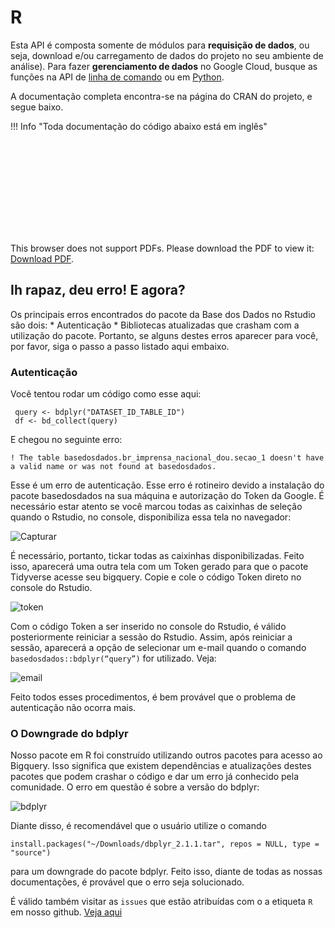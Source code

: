 # R

Esta API é composta somente de módulos para **requisição de dados**, ou
seja, download e/ou carregamento de dados do projeto no seu ambiente de
análise).
Para fazer **gerenciamento de dados** no Google Cloud, busque as funções
na API de [linha de comando](../api_reference_cli) ou em [Python](../api_reference_python/#classes-gerenciamento-de-dados).

A documentação completa encontra-se na página do CRAN do projeto, e
segue baixo.

!!! Info "Toda documentação do código abaixo está em inglês"

<object data="https://cran.r-project.org/web/packages/basedosdados/basedosdados.pdf" type="application/pdf" width="700px" height="700px">
    <embed src="https://cran.r-project.org/web/packages/basedosdados/basedosdados.pdf">
        <p>This browser does not support PDFs. Please download the PDF to view it: <a href="https://cran.r-project.org/web/packages/basedosdados/basedosdados.pdf">Download PDF</a>.</p>
    </embed>
</object>

## Ih rapaz, deu erro! E agora?
Os principais erros encontrados do pacote da Base dos Dados no Rstudio são dois: 
    * Autenticação
    * Bibliotecas atualizadas que crasham com a utilização do pacote.
Portanto, se alguns destes erros aparecer para você, por favor, siga o passo a passo listado aqui embaixo.

### Autenticação
Você tentou rodar um código como esse aqui: 

     query <- bdplyr("DATASET_ID_TABLE_ID")
     df <- bd_collect(query)
E chegou no seguinte erro: 

`! The table basedosdados.br_imprensa_nacional_dou.secao_1 doesn't have a valid name or was not found at basedosdados.`

Esse é um erro de autenticação. Esse erro é rotineiro devido a instalação do pacote basedosdados na sua máquina e autorização do Token da Google. 
É necessário estar atento se você marcou todas as caixinhas de seleção quando o Rstudio, no console, disponibiliza essa tela no navegador:

![Capturar](https://user-images.githubusercontent.com/26544494/190700064-1326a74c-8de0-4254-a562-32f9aa10ae07.PNG)

É necessário, portanto, tickar todas as caixinhas disponibilizadas. 
Feito isso, aparecerá uma outra tela com um Token gerado para que o pacote Tidyverse acesse seu bigquery. Copie e cole o código Token direto no console do Rstudio. 

![token](https://user-images.githubusercontent.com/26544494/190700780-dd1d05e3-3ef4-4070-9023-c5e4e1684f79.PNG)

Com o código Token a ser inserido no console do Rstudio, é válido posteriormente reiniciar a sessão do Rstudio. Assim, após reiniciar a sessão, aparecerá a opção de selecionar um e-mail quando o comando `basedosdados::bdplyr(“query”)` for utilizado. Veja: 

![email](https://user-images.githubusercontent.com/26544494/190703436-a1e16906-9b53-4bcf-b337-2a0881548cf0.PNG)

Feito todos esses procedimentos, é bem provável que o problema de autenticação não ocorra mais. 

### O Downgrade do bdplyr 
Nosso pacote em R foi construído utilizando outros pacotes para acesso ao Bigquery. Isso significa que existem dependências e atualizações destes pacotes que podem crashar o código e dar um erro já conhecido pela comunidade. O erro em questão é sobre a versão do bdplyr: 

![bdplyr](https://user-images.githubusercontent.com/26544494/190704346-b898d9b2-aa0e-4f19-8b59-47df4d15b2f5.PNG)

Diante disso, é recomendável que o usuário utilize o comando

`install.packages("~/Downloads/dbplyr_2.1.1.tar", repos = NULL, type = "source")` 

para um downgrade do pacote bdplyr. Feito isso, diante de todas as nossas documentações, é provável que o erro seja solucionado.

É válido também visitar as `issues` que estão atribuídas com o a etiqueta `R` em nosso github. 
[Veja aqui](https://github.com/basedosdados/mais/issues?q=is%3Aissue+is%3Aclosed)
